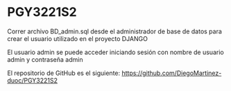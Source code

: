 # PGY3221S2

Correr archivo BD_admin.sql desde el administrador de base de datos para crear el usuario utilizado en el proyecto DJANGO

El usuario admin se puede acceder iniciando sesión con nombre de usuario admin y contraseña admin

El repositorio de GitHub es el siguiente: https://github.com/DiegoMartinez-duoc/PGY3221S2
